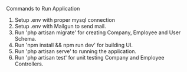 Commands to Run Application
1. Setup .env with proper mysql connection
2. Setup .env with Mailgun to send mail.
3. Run 'php artisan migrate' for creating Company, Employee and User Schema.
4. Run 'npm install && npm run dev' for building UI.
5. Run 'php artisan serve' to running the application.
6. Run 'php artisan test' for unit testing Company and Employee Controllers.